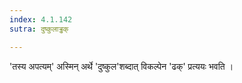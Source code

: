 ```yaml
---
index: 4.1.142
sutra: दुष्कुलाड्ढक्

---
```

'तस्य अपत्यम्' अस्मिन् अर्थे 'दुष्कुल'शब्दात् विकल्पेन 'ढक्' प्रत्ययः भवति । 